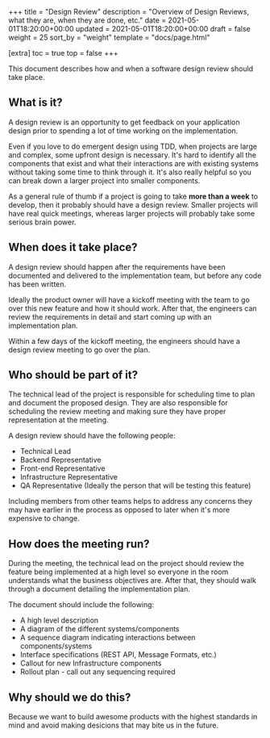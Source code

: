 +++
title = "Design Review"
description = "Overview of Design Reviews, what they are, when they are done, etc."
date = 2021-05-01T18:20:00+00:00
updated = 2021-05-01T18:20:00+00:00
draft = false
weight = 25
sort_by = "weight"
template = "docs/page.html"

[extra]
toc = true
top = false
+++

This document describes how and when a software design review should take place.

## What is it?

A design review is an opportunity to get feedback on your application design prior to spending a
lot of time working on the implementation.

Even if you love to do emergent design using TDD, when projects are large and complex, some
upfront design is necessary. It's hard to identify all the components that exist and what their
interactions are with existing systems without taking some time to think through it. It's also
really helpful so you can break down a larger project into smaller components.

As a general rule of thumb if a project is going to take **more than a week** to develop, then it
probably should have a design review. Smaller projects will have real quick meetings, whereas
larger projects will probably take some serious brain power.

## When does it take place?

A design review should happen after the requirements have been documented and delivered to the
implementation team, but before any code has been written.

Ideally the product owner will have a kickoff meeting with the team to go over this new feature
and how it should work. After that, the engineers can review the requirements in detail and start
coming up with an implementation plan.

Within a few days of the kickoff meeting, the engineers should have a design review meeting to go
over the plan.

## Who should be part of it?

The technical lead of the project is responsible for scheduling time to plan and document the
proposed design. They are also responsible for scheduling the review meeting and making sure they
have proper representation at the meeting.

A design review should have the following people:
* Technical Lead
* Backend Representative
* Front-end Representative
* Infrastructure Representative
* QA Representative (Ideally the person that will be testing this feature)

Including members from other teams helps to address any concerns they may have earlier in the
process as opposed to later when it's more expensive to change.

## How does the meeting run?

During the meeting, the technical lead on the project should review the feature being implemented
at a high level so everyone in the room understands what the business objectives are. After that,
they should walk through a document detailing the implementation plan.

The document should include the following:
* A high level description
* A diagram of the different systems/components
* A sequence diagram indicating interactions between components/systems
* Interface specifications (REST API, Message Formats, etc.)
* Callout for new Infrastructure components
* Rollout plan - call out any sequencing required

## Why should we do this?

Because we want to build awesome products with the highest standards in mind and avoid making
desicions that may bite us in the future.
